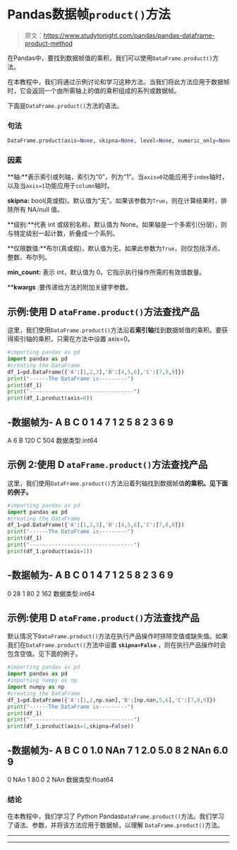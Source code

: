 # Pandas数据帧`product()`方法

> 原文：<https://www.studytonight.com/pandas/pandas-dataframe-product-method>

在Pandas中，要找到数据帧值的乘积，我们可以使用`DataFrame.product()`方法。

在本教程中，我们将通过示例讨论和学习这种方法。当我们将此方法应用于数据帧时，它会返回一个由所需轴上的值的乘积组成的系列或数据帧。

下面是`DataFrame.product()`方法的语法。

### 句法

```py
DataFrame.product(axis=None, skipna=None, level=None, numeric_only=None, min_count=0, **kwargs)
```

### 因素

**轴:**表示索引或列轴，索引为“0”，列为“1”。当`axis=0`功能应用于`index`轴时，以及当`axis=1`功能应用于`column`轴时。

**skipna:** bool(真或假)。默认值为“无”。如果该参数为`True`，则在计算结果时，排除所有 NA/null 值。

**级别:**代表 int 或级别名称，默认值为 None。如果轴是一个多索引(分层)，则与特定级别一起计数，折叠成一个系列。

**仅限数值:**布尔(真或假)，默认值为无。如果此参数为`True`，则仅包括浮点、整数、布尔列。

**min_count:** 表示 int，默认值为 0。它指示执行操作所需的有效值数量。

****kwargs** :要传递给方法的附加关键字参数。

## 示例:使用 D `ataFrame.product()`方法查找产品

这里，我们使用`DataFrame.product()`方法沿着**索引轴**找到数据帧值的乘积。要获得索引轴的乘积，只需在方法中设置 axis=0。

```py
#importing pandas as pd
import pandas as pd
#creating the DataFrame
df_1=pd.DataFrame({'A':[1,2,3],'B':[4,5,6],'C':[7,8,9]})
print("------The DataFrame is---------")
print(df_1)
print("---------------------------------")
print(df_1.product(axis=0))
```

-数据帧为-
A B C
0 1 4 7
1 2 5 8
2 3 6 9
-
A 6
B 120
C 504
数据类型:int64

## 示例 2:使用 D `ataFrame.product()`方法查找产品

这里，我们使用`DataFrame.product()`方法沿着列轴找到数据帧值**的乘积。见下面的例子。**

```py
#importing pandas as pd
import pandas as pd
#creating the DataFrame
df_1=pd.DataFrame({'A':[1,2,3],'B':[4,5,6],'C':[7,8,9]})
print("------The DataFrame is---------")
print(df_1)
print("---------------------------------")
print(df_1.product(axis=1))
```

-数据帧为-
A B C
0 1 4 7
1 2 5 8
2 3 6 9
-
0 28
1 80
2 162
数据类型:int64

## 示例:使用 D `ataFrame.product()`方法查找产品

默认情况下`DataFrame.product()`方法在执行产品操作时排除空值或缺失值。如果我们在`DataFrame.product()`方法中设置 **`skipna=False`** ，则在执行产品操作时会包含空值。见下面的例子。

```py
#importing pandas as pd
import pandas as pd
#importing numpy as np
import numpy as np
#creating the DataFrame
df_1=pd.DataFrame({'A':[1,2,np.nan],'B':[np.nan,5,6],'C':[7,8,9]})
print("------The DataFrame is---------")
print(df_1)
print("---------------------------------")
print(df_1.product(axis=1,skipna=False))
```

-数据帧为-
A B C
0 1.0 NAn 7
1 2.0 5.0 8
2 NAn 6.0 9
-
0 NAn
1 80.0
2 NAn
数据类型:float64

### 结论

在本教程中，我们学习了 Python Pandas`DataFrame.product()`方法。我们学习了语法、参数，并将该方法应用于数据帧，以理解 `DataFrame.product()`方法。

* * *

* * *